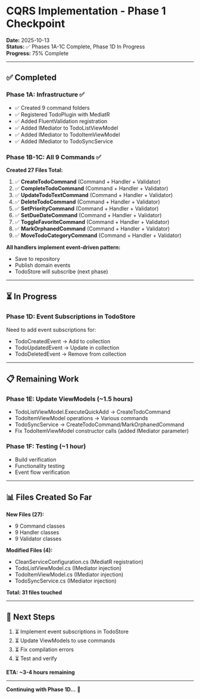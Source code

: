 # CQRS Implementation - Phase 1 Checkpoint

**Date:** 2025-10-13  
**Status:** ✅ Phases 1A-1C Complete, Phase 1D In Progress  
**Progress:** 75% Complete

---

## ✅ **Completed**

### **Phase 1A: Infrastructure** ✅
- ✅ Created 9 command folders
- ✅ Registered TodoPlugin with MediatR
- ✅ Added FluentValidation registration
- ✅ Added IMediator to TodoListViewModel
- ✅ Added IMediator to TodoItemViewModel
- ✅ Added IMediator to TodoSyncService

### **Phase 1B-1C: All 9 Commands** ✅

**Created 27 Files Total:**

1. ✅ **CreateTodoCommand** (Command + Handler + Validator)
2. ✅ **CompleteTodoCommand** (Command + Handler + Validator)
3. ✅ **UpdateTodoTextCommand** (Command + Handler + Validator)
4. ✅ **DeleteTodoCommand** (Command + Handler + Validator)
5. ✅ **SetPriorityCommand** (Command + Handler + Validator)
6. ✅ **SetDueDateCommand** (Command + Handler + Validator)
7. ✅ **ToggleFavoriteCommand** (Command + Handler + Validator)
8. ✅ **MarkOrphanedCommand** (Command + Handler + Validator)
9. ✅ **MoveTodoCategoryCommand** (Command + Handler + Validator)

**All handlers implement event-driven pattern:**
- Save to repository
- Publish domain events
- TodoStore will subscribe (next phase)

---

## ⏳ **In Progress**

### **Phase 1D: Event Subscriptions in TodoStore**

Need to add event subscriptions for:
- TodoCreatedEvent → Add to collection
- TodoUpdatedEvent → Update in collection
- TodoDeletedEvent → Remove from collection

---

## 📋 **Remaining Work**

### **Phase 1E: Update ViewModels** (~1.5 hours)
- TodoListViewModel.ExecuteQuickAdd → CreateTodoCommand
- TodoItemViewModel operations → Various commands
- TodoSyncService → CreateTodoCommand/MarkOrphanedCommand
- Fix TodoItemViewModel constructor calls (added IMediator parameter)

### **Phase 1F: Testing** (~1 hour)
- Build verification
- Functionality testing
- Event flow verification

---

## 📊 **Files Created So Far**

**New Files (27):**
- 9 Command classes
- 9 Handler classes  
- 9 Validator classes

**Modified Files (4):**
- CleanServiceConfiguration.cs (MediatR registration)
- TodoListViewModel.cs (IMediator injection)
- TodoItemViewModel.cs (IMediator injection)
- TodoSyncService.cs (IMediator injection)

**Total: 31 files touched**

---

## 🎯 **Next Steps**

1. ⏳ Implement event subscriptions in TodoStore
2. ⏳ Update ViewModels to use commands
3. ⏳ Fix compilation errors
4. ⏳ Test and verify

**ETA: ~3-4 hours remaining**

---

**Continuing with Phase 1D...** 🚀


